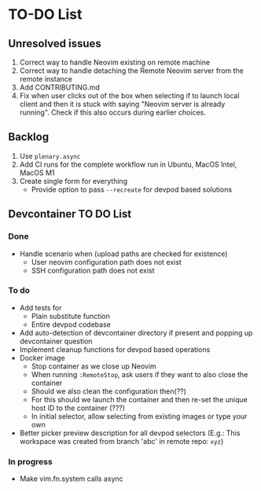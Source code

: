 # TO-DO List

## Unresolved issues

1. Correct way to handle Neovim existing on remote machine
2. Correct way to handle detaching the Remote Neovim server from the remote instance
3. Add CONTRIBUTING.md
4. Fix when user clicks out of the box when selecting if to launch local client and then it is stuck
   with saying "Neovim server is already running". Check if this also occurs during earlier choices.

## Backlog

1. Use `plenary.async`
2. Add CI runs for the complete workflow run in Ubuntu, MacOS Intel, MacOS M1
3. Create single form for everything
   - Provide option to pass `--recreate` for devpod based solutions

## Devcontainer TO DO List

### Done

- Handle scenario when (upload paths are checked for existence)
  - User neovim configuration path does not exist
  - SSH configuration path does not exist

### To do

- Add tests for
  - Plain substitute function
  - Entire devpod codebase
- Add auto-detection of devcontainer directory if present and popping up devcontainer question
- Implement cleanup functions for devpod based operations
- Docker image
  - Stop container as we close up Neovim
  - When running `:RemoteStop`, ask users if they want to also close the container
  - Should we also clean the configuration then(??)
  - For this should we launch the container and then re-set the unique host ID to the container (???)
  - In initial selector, allow selecting from existing images or type your own
- Better picker preview description for all devpod selectors (E.g.: This workspace was created from
  branch 'abc' in remote repo: `xyz`)

### In progress

- Make vim.fn.system calls async

